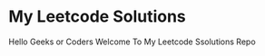 <h1>My Leetcode Solutions</h1>

<p>Hello Geeks or Coders Welcome To My Leetcode Ssolutions Repo</p>
